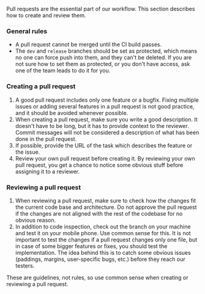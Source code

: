 Pull requests are the essential part of our workflow. This section describes how to create and review them.

### General rules
- A pull request cannot be merged until the CI build passes.
- The `dev` and `release` branches should be set as protected, which means no one can force push into them, and they can't be deleted. If you are not sure how to set them as protected, or you don't have access, ask one of the team leads to do it for you.

### Creating a pull request

1. A good pull request includes only one feature or a bugfix. Fixing multiple issues or adding several features in a pull request is not good practice, and it should be avoided whenever possible.
2. When creating a pull request, make sure you write a good description. It doesn't have to be long, but it has to provide context to the reviewer. Commit messages will not be considered a description of what has been done in the pull request.
3. If possible, provide the URL of the task which describes the feature or the issue.
4. Review your own pull request before creating it. By reviewing your own pull request, you get a chance to notice some obvious stuff before assigning it to a reviewer.

### Reviewing a pull request

1. When reviewing a pull request, make sure to check how the changes fit the current code base and architecture. Do not approve the pull request if the changes are not aligned with the rest of the codebase for no obvious reason.
2. In addition to code inspection, check out the branch on your machine and test it on your mobile phone. Use common sense for this. It is not important to test the changes if a pull request changes only one file, but in case of some bigger features or fixes, you should test the implementation. The idea behind this is to catch some obvious issues (paddings, margins, user-specific bugs, etc.) before they reach our testers.

These are guidelines, not rules, so use common sense when creating or reviewing a pull request.

